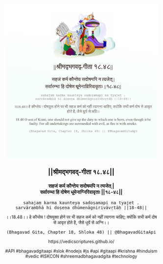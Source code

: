<img src="../../asset/BG_18_48.png"/>
<center><h2>||श्रीमद्‍भगवद्‍-गीता १८.४८||</h2>
<h3>सहजं कर्म कौन्तेय सदोषमपि न त्यजेत् |<br/>सर्वारम्भा हि दोषेण धूमेनाग्निरिवावृताः ||१८-४८||</h3>
<pre>sahajaṃ karma kaunteya sadoṣamapi na tyajet .<br/>sarvārambhā hi doṣeṇa dhūmenāgnirivāvṛtāḥ ||18-48||</pre>
<p>।।18.48।। हे कौन्तेय ! दोषयुक्त होने पर भी सहज कर्म को नहीं त्यागना चाहिए; क्योंकि सभी कर्म दोष से आवृत होते है, जैसे धुयें से अग्नि।।</p>
<pre>(Bhagavad Gita, Chapter 18, Shloka 48) || @BhagavadGitaApi</pre><p>https://vedicscriptures.github.io/</p><p>#API #bhagavadgitaapi #slok #nodejs #js #api #gitaapi #krishna #hinduism #vedic #ISKCON #shreemadbhagavadgita #technology</p></center>